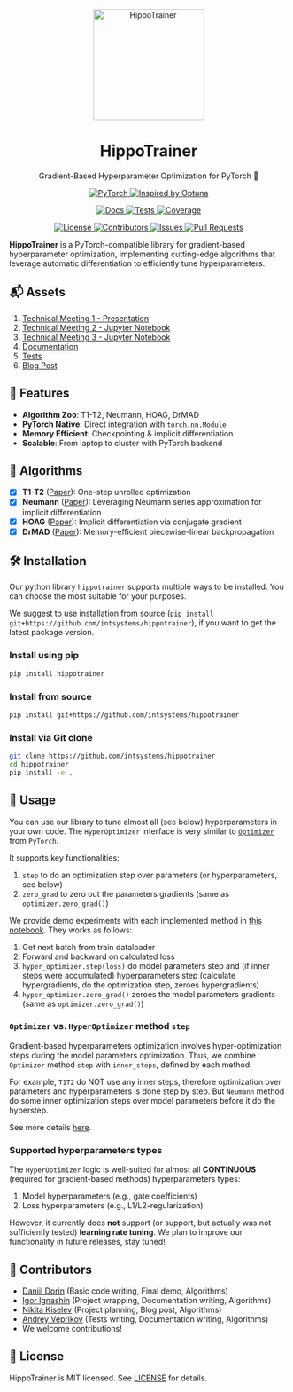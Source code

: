 <div align="center">  
    <picture>
      <source media="(prefers-color-scheme: dark)" srcset="assets/logo-white.svg" width="200px">
      <source media="(prefers-color-scheme: light)" srcset="assets/logo.svg" width="200px">
      <img alt="HippoTrainer" src="assets/logo.svg" width="200px">
    </picture>
    <h1> HippoTrainer </h1>
    <p align="center"> Gradient-Based Hyperparameter Optimization for PyTorch 🦛 </p>
</div>

<p align="center">
    <a href="https://pytorch.org/">
        <img alt="PyTorch" src="https://img.shields.io/badge/PyTorch-%23EE4C2C.svg?logo=PyTorch&logoColor=white">
    </a>
    <a href="https://optuna.org/">
        <img alt="Inspired by Optuna" src="https://img.shields.io/badge/Inspired_by-Optuna-3366CC">
    </a>
</p>

<p align="center">
    <a href="https://intsystems.github.io/hippotrainer/">
        <img alt="Docs" src="https://github.com/intsystems/hippotrainer/actions/workflows/docs.yml/badge.svg">
    </a>
    <a href="https://github.com/intsystems/hippotrainer/tree/main/tests">
        <img alt="Tests" src="https://github.com/intsystems/hippotrainer/actions/workflows/tests.yml/badge.svg">
    </a>
    <a href="https://codecov.io/gh/intsystems/hippotrainer">
        <img alt="Coverage" src="https://codecov.io/gh/intsystems/hippotrainer/branch/main/graph/badge.svg">
    </a>
</p>

<p align="center">
    <a href="https://github.com/intsystems/hippotrainer/blob/main/LICENSE">
        <img alt="License" src="https://img.shields.io/github/license/intsystems/hippotrainer">
    </a>
    <a href="https://github.com/intsystems/hippotrainer/graphs/contributors">
        <img alt="Contributors" src="https://img.shields.io/github/contributors/intsystems/hippotrainer">
    </a>
    <a href="https://github.com/intsystems/hippotrainer/issues">
        <img alt="Issues" src="https://img.shields.io/github/issues-closed/intsystems/hippotrainer">
    </a>
    <a href="https://github.com/intsystems/hippotrainer/pulls">
        <img alt="Pull Requests" src="https://img.shields.io/github/issues-pr-closed/intsystems/hippotrainer">
    </a>
</p>

<!-- start docs-index -->

**HippoTrainer** is a PyTorch-compatible library for gradient-based hyperparameter optimization, implementing cutting-edge algorithms that leverage automatic differentiation to efficiently tune hyperparameters.

<!-- end docs-index -->

## 📬 Assets

1. [Technical Meeting 1 - Presentation](https://github.com/intsystems/hippotrainer/blob/main/assets/presentation.pdf)
2. [Technical Meeting 2 - Jupyter Notebook](https://github.com/intsystems/hippotrainer/blob/main/notebooks/basic_code.ipynb)
3. [Technical Meeting 3 - Jupyter Notebook](https://github.com/intsystems/hippotrainer/blob/main/notebooks/demo.ipynb)
4. [Documentation](https://intsystems.github.io/hippotrainer/)
5. [Tests](https://github.com/intsystems/hippotrainer/tree/main/tests)
6. [Blog Post](https://kisnikser.github.io/projects/hippotrainer/)

## 🚀 Features
- **Algorithm Zoo**: T1-T2, Neumann, HOAG, DrMAD
- **PyTorch Native**: Direct integration with `torch.nn.Module`
- **Memory Efficient**: Checkpointing & implicit differentiation
- **Scalable**: From laptop to cluster with PyTorch backend

## 📜 Algorithms
- [x] **T1-T2** ([Paper](http://proceedings.mlr.press/v48/luketina16.pdf)): One-step unrolled optimization
- [x] **Neumann** ([Paper](http://proceedings.mlr.press/v108/lorraine20a/lorraine20a.pdf)): Leveraging Neumann series approximation for implicit differentiation
- [x] **HOAG** ([Paper](http://proceedings.mlr.press/v48/pedregosa16.pdf)): Implicit differentiation via conjugate gradient
- [x] **DrMAD** ([Paper](https://arxiv.org/abs/1601.00917)): Memory-efficient piecewise-linear backpropagation

## 🛠️ Installation

<!-- start installation -->

Our python library `hippotrainer` supports multiple ways to be installed.
You can choose the most suitable for your purposes.

We suggest to use installation from source (`pip install git+https://github.com/intsystems/hippotrainer`), if you want to get the latest package version.

### Install using pip

```bash
pip install hippotrainer
```

### Install from source

```bash
pip install git+https://github.com/intsystems/hippotrainer
```

### Install via Git clone

```bash
git clone https://github.com/intsystems/hippotrainer
cd hippotrainer
pip install -e .
```

<!-- end installation -->

## 🚀 Usage

<!-- start usage -->

You can use our library to tune almost all (see below) hyperparameters in your own code.
The `HyperOptimizer` interface is very similar to [`Optimizer`](https://pytorch.org/docs/2.6/optim.html#torch.optim.Optimizer) from `PyTorch`.

It supports key functionalities:
1. `step` to do an optimization step over parameters (or hyperparameters, see below)
2. `zero_grad` to zero out the parameters gradients (same as `optimizer.zero_grad()`)

We provide demo experiments with each implemented method in [this notebook](https://github.com/intsystems/hippotrainer/blob/main/notebooks/demo.ipynb).
They works as follows:
1. Get next batch from train dataloader
2. Forward and backward on calculated loss
3. `hyper_optimizer.step(loss)` do model parameters step and (if inner steps were accumulated) hyperparameters step (calculate hypergradients, do the optimization step, zeroes hypergradients)
4. `hyper_optimizer.zero_grad()` zeroes the model parameters gradients (same as `optimizer.zero_grad()`)

### `Optimizer` vs. `HyperOptimizer` method `step`

Gradient-based hyperparameters optimization involves hyper-optimization steps during the
model parameters optimization. Thus, we combine `Optimizer` method `step` with `inner_steps`,
defined by each method.

For example, `T1T2` do NOT use any inner steps, therefore optimization over parameters
and hyperparameters is done step by step. But `Neumann` method do some inner optimization steps
over model parameters before it do the hyperstep.

See more details [here](https://github.com/intsystems/hippotrainer/blob/60cbafd6614bf057e83268da6cebf04ae2e6d7e7/src/hippotrainer/hyper_optimizer.py#L121).

### Supported hyperparameters types

The `HyperOptimizer` logic is well-suited for almost all **CONTINUOUS** (required for gradient-based methods) hyperparameters types:
1. Model hyperparameters (e.g., gate coefficients)
2. Loss hyperparameters (e.g., L1/L2-regularization)

However, it currently does **not** support (or support, but actually was not sufficiently tested) **learning rate tuning**.
We plan to improve our functionality in future releases, stay tuned!

<!-- end usage -->

## 🤝 Contributors
- [Daniil Dorin](https://github.com/DorinDaniil) (Basic code writing, Final demo, Algorithms)
- [Igor Ignashin](https://github.com/ThunderstormXX) (Project wrapping, Documentation writing, Algorithms)
- [Nikita Kiselev](https://github.com/kisnikser) (Project planning, Blog post, Algorithms)
- [Andrey Veprikov](https://github.com/Vepricov) (Tests writing, Documentation writing, Algorithms)
- We welcome contributions!

## 📄 License
HippoTrainer is MIT licensed. See [LICENSE](https://github.com/intsystems/hippotrainer/blob/main/LICENSE) for details.